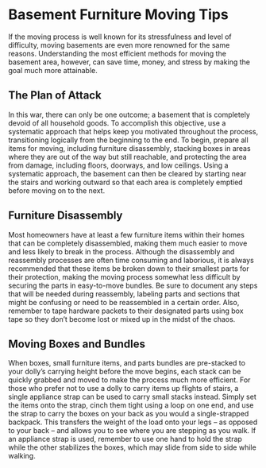 # Basement Furniture Moving Tips

If the moving process is well known for its stressfulness and level of difficulty, moving basements are even more renowned for the same reasons. Understanding the most efficient methods for moving the basement area, however, can save time, money, and stress by making the goal much more attainable.

## The Plan of Attack

In this war, there can only be one outcome; a basement that is completely devoid of all household goods. To accomplish this objective, use a systematic approach that helps keep you motivated throughout the process, transitioning logically from the beginning to the end. To begin, prepare all items for moving, including furniture disassembly, stacking boxes in areas where they are out of the way but still reachable, and protecting the area from damage, including floors, doorways, and low ceilings. Using a systematic approach, the basement can then be cleared by starting near the stairs and working outward so that each area is completely emptied before moving on to the next. 

## Furniture Disassembly

Most homeowners have at least a few furniture items within their homes that can be completely disassembled, making them much easier to move and less likely to break in the process. Although the disassembly and reassembly processes are often time consuming and laborious, it is always recommended that these items be broken down to their smallest parts for their protection, making the moving process somewhat less difficult by securing the parts in easy-to-move bundles. Be sure to document any steps that will be needed during reassembly, labeling parts and sections that might be confusing or need to be reassembled in a certain order. Also, remember to tape hardware packets to their designated parts using box tape so they don’t become lost or mixed up in the midst of the chaos. 

## Moving Boxes and Bundles

When boxes, small furniture items, and parts bundles are pre-stacked to your dolly’s carrying height before the move begins, each stack can be quickly grabbed and moved to make the process much more efficient. For those who prefer not to use a dolly to carry items up flights of stairs, a single appliance strap can be used to carry small stacks instead. Simply set the items onto the strap, cinch them tight using a loop on one end, and use the strap to carry the boxes on your back as you would a single-strapped backpack. This transfers the weight of the load onto your legs – as opposed to your back – and allows you to see where you are stepping as you walk. If an appliance strap is used, remember to use one hand to hold the strap while the other stabilizes the boxes, which may slide from side to side while walking.


